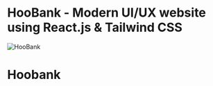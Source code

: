# HooBank - Modern UI/UX website using React.js & Tailwind CSS
![HooBank](https://i.ibb.co/BK1Hn0x/Screenshot-2022-08-08-at-4-05-48-PM.png)

# Hoobank
